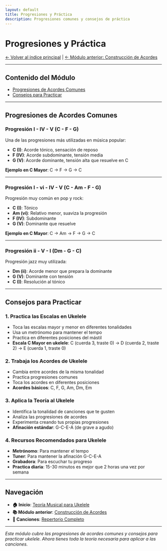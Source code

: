 ```yaml
---
layout: default
title: Progresiones y Práctica
description: Progresiones comunes y consejos de práctica
---
```


# Progresiones y Práctica

[← Volver al índice principal](../README.md) | [← Módulo anterior: Construcción de Acordes](./acordes.md)

---

## Contenido del Módulo

- [Progresiones de Acordes Comunes](#progresiones-de-acordes-comunes)
- [Consejos para Practicar](#consejos-para-practicar)

---

## Progresiones de Acordes Comunes

### **Progresión I - IV - V (C - F - G)**
Una de las progresiones más utilizadas en música popular:
- **C (I)**: Acorde tónico, sensación de reposo
- **F (IV)**: Acorde subdominante, tensión media
- **G (V)**: Acorde dominante, tensión alta que resuelve en C

**Ejemplo en C Mayor**: C → F → G → C

---

### **Progresión I - vi - IV - V (C - Am - F - G)**
Progresión muy común en pop y rock:
- **C (I)**: Tónico
- **Am (vi)**: Relativo menor, suaviza la progresión
- **F (IV)**: Subdominante
- **G (V)**: Dominante que resuelve

**Ejemplo en C Mayor**: C → Am → F → G → C

---

### **Progresión ii - V - I (Dm - G - C)**
Progresión jazz muy utilizada:
- **Dm (ii)**: Acorde menor que prepara la dominante
- **G (V)**: Dominante con tensión
- **C (I)**: Resolución al tónico

---

## Consejos para Practicar

### **1. Practica las Escalas en Ukelele**
- Toca las escalas mayor y menor en diferentes tonalidades
- Usa un metrónomo para mantener el tempo
- Practica en diferentes posiciones del mástil
- **Escala C Mayor en ukelele**: C (cuerda 3, traste 0) → D (cuerda 2, traste 2) → E (cuerda 1, traste 0)

### **2. Trabaja los Acordes de Ukelele**
- Cambia entre acordes de la misma tonalidad
- Practica progresiones comunes
- Toca los acordes en diferentes posiciones
- **Acordes básicos**: C, F, G, Am, Dm, Em

### **3. Aplica la Teoría al Ukelele**
- Identifica la tonalidad de canciones que te gusten
- Analiza las progresiones de acordes
- Experimenta creando tus propias progresiones
- **Afinación estándar**: G-C-E-A (de grave a agudo)

### **4. Recursos Recomendados para Ukelele**
- **Metrónomo**: Para mantener el tempo
- **Tuner**: Para mantener la afinación G-C-E-A
- **Grabadora**: Para escuchar tu progreso
- **Practica diaria**: 15-30 minutos es mejor que 2 horas una vez por semana

---

## Navegación

- **🏠 Inicio**: [Teoría Musical para Ukelele](../README.md)
- **📚 Módulo anterior**: [Construcción de Acordes](./acordes.md)
- **🎵 Canciones**: [Repertorio Completo](../canciones/)

---

*Este módulo cubre las progresiones de acordes comunes y consejos para practicar ukelele. Ahora tienes toda la teoría necesaria para aplicar a las canciones.*